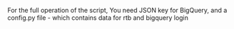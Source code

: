 For the full operation of the script, 
You need JSON key for BigQuery, and a config.py file - which contains data for rtb and bigquery login
